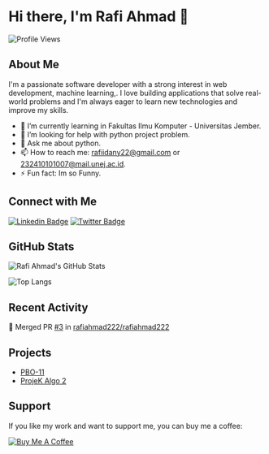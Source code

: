 # Hi there, I'm Rafi Ahmad 👋

![Profile Views](https://komarev.com/ghpvc/?username=rafiahmad222&color=red)

## About Me

I'm a passionate software developer with a strong interest in web development, machine learning,. I love building applications that solve real-world problems and I'm always eager to learn new technologies and improve my skills.

- 🌱 I’m currently learning in Fakultas Ilmu Komputer - Universitas Jember.
- 🤔 I’m looking for help with python project problem.
- 💬 Ask me about python.
- 📫 How to reach me: rafiidany22@gmail.com or 232410101007@mail.unej.ac.id.
- ⚡ Fun fact: Im so Funny.

## Connect with Me

[![Linkedin Badge](https://img.shields.io/badge/-rafiahmad-blue?style=flat&logo=Linkedin&logoColor=white&link=https://www.linkedin.com/in/rafiahmad222/)](https://www.linkedin.com/in/rafiahmad222/)
[![Twitter Badge](https://img.shields.io/badge/-@rafiahmad222-00acee?style=flat&logo=Twitter&logoColor=white&link=https://twitter.com/rafiahmad222)](https://twitter.com/rafiahmad222)

## GitHub Stats

![Rafi Ahmad's GitHub Stats](https://github-readme-stats.vercel.app/api?username=rafiahmad222&show_icons=true&theme=radical)

![Top Langs](https://github-readme-stats.vercel.app/api/top-langs/?username=rafiahmad222&layout=compact&theme=radical)

## Recent Activity

🎉 Merged PR [#3](https://github.com/rafiahmad222/rafiahmad222/pull/3) in [rafiahmad222/rafiahmad222](https://github.com/rafiahmad222/rafiahmad222)


## Projects

- [PBO-11](https://github.com/rafiahmad222/PBO-11) 
- [ProjeK Algo 2](https://github.com/rafiahmad222/Projek-Algo-2) 


## Support

If you like my work and want to support me, you can buy me a coffee:

[![Buy Me A Coffee](https://img.shields.io/badge/-Buy%20me%20a%20coffee-FFDD00?style=flat&logo=buy-me-a-coffee&logoColor=black)](https://www.buymeacoffee.com/rafiahmad222)
